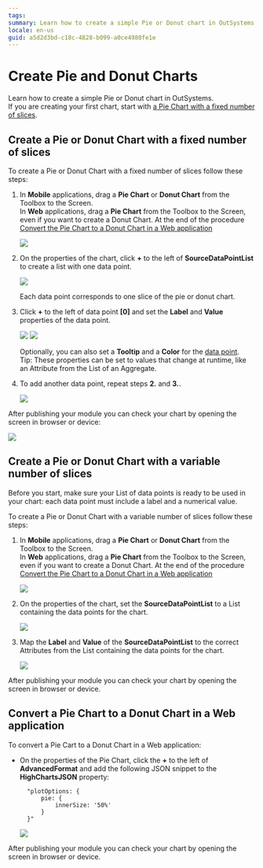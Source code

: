 ```yaml
---
tags:
summary: Learn how to create a simple Pie or Donut chart in OutSystems.
locale: en-us
guid: a5d2d3bd-c18c-4828-b099-a0ce4980fe1e
---
```

# Create Pie and Donut Charts

Learn how to create a simple Pie or Donut chart in OutSystems.  
If you are creating your first chart, start with [a Pie Chart with a fixed number of slices](#create-a-pie-chart-with-a-fixed-number-of-slices).

## Create a Pie or Donut Chart with a fixed number of slices

To create a Pie or Donut Chart with a fixed number of slices follow these steps:

1. In **Mobile** applications, drag a **Pie Chart** or **Donut Chart** from the Toolbox to the Screen.  
    In **Web** applications, drag a **Pie Chart** from the Toolbox to the Screen, even if you want to create a Donut Chart. At the end of the procedure [Convert the Pie Chart to a Donut Chart in a Web application](#convert-a-pie-chart-to-a-donut-chart-in-a-web-application)

    ![](images/pie-01.png)

1. On the properties of the chart, click **+** to the left of **SourceDataPointList** to create a list with one data point.

    ![](images/pie-02.png?width=400)

    Each data point corresponds to one slice of the pie or donut chart.

1. Click **+** to the left of data point **\[0\]** and set the **Label** and **Value** properties of the data point.
  
    ![](images/pie-03.png?width=400)
    ![](images/pie-04.png?width=400)

    Optionally, you can also set a **Tooltip** and a **Color** for the [data point](../auto/charts-api.final.md#Structure_DataPoint).  
    Tip: These properties can be set to values that change at runtime, like an Attribute from the List of an Aggregate.

1. To add another data point, repeat steps **2.** and **3.**.

    ![](images/pie-07.png?width=400)

After publishing your module you can check your chart by opening the screen in browser or device:

![](images/pie-result.png?width=400)

## Create a Pie or Donut Chart with a variable number of slices

Before you start, make sure your List of data points is ready to be used in your chart: each data point must include a label and a numerical value.

To create a Pie or Donut Chart with a variable number of slices follow these steps:

1. In **Mobile** applications, drag a **Pie Chart** or **Donut Chart** from the Toolbox to the Screen.  
    In **Web** applications, drag a **Pie Chart** from the Toolbox to the Screen, even if you want to create a Donut Chart. At the end of the procedure [Convert the Pie Chart to a Donut Chart in a Web application](#convert-a-pie-chart-to-a-donut-chart-in-a-web-application)

    ![](images/pie-01.png)
    
1. On the properties of the chart, set the **SourceDataPointList** to a List containing the data points for the chart.

    ![](images/pie-a02.png?width=400)

1. Map the **Label** and **Value** of the **SourceDataPointList** to the correct Attributes from the List containing the data points for the chart.

    ![](images/pie-a03.png?width=400)

After publishing your module you can check your chart by opening the screen in browser or device.

## Convert a Pie Chart to a Donut Chart in a Web application

To convert a Pie Cart to a Donut Chart in a Web application:

* On the properties of the Pie Chart, click the **+** to the left of **AdvancedFormat** and add the following JSON snippet to the **HighChartsJSON** property:

        "plotOptions: {
            pie: {
                innerSize: '50%'
            }
        }"

    ![](images/donut-w01.png)

After publishing your module you can check your chart by opening the screen in browser or device.
